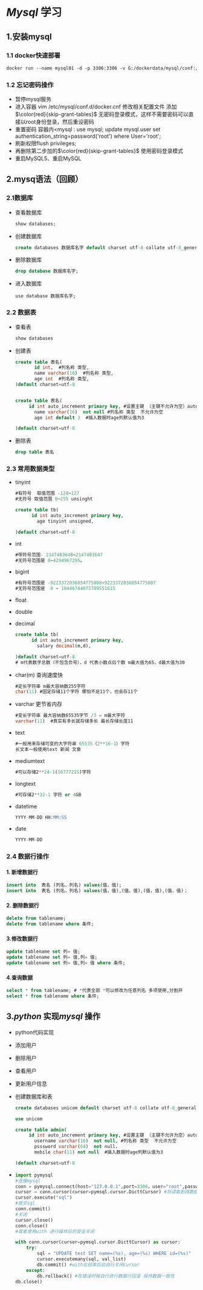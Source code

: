 #  *Mysql*  学习

## 1.安装mysql

### 1.1 docker快速部署

~~~dockerfile
docker run --name mysql01 -d -p 3306:3306 -v G:/dockerdata/mysql/conf:/etc/mysql/conf.d -v G:/dockerdata/mysql/data:/var/lib/mysql -v G:/dockerdata/mysql/logs:/etc/mysql/logs -e MYSQL_ROOT_PASSWORD=123456 -d mysql:5.7 
~~~

### 1.2 忘记密码操作

+ 暂停mysql服务
+  进入容器  vim /etc/mysql/conf.d/docker.cnf 修改相关配置文件 添加$\color{red}{skip-grant-tables}$ 无密码登录模式，这样不需要密码可以直接以root身份登录，然后重设密码
+  重置密码 容器内<mysql : use mysql; update mysql.user set authentication_string=password('root') where User='root';
+ 刷新权限flush privileges;
+ 再删除第二步加的$\color{red}{skip-grant-tables}$  使用密码登录模式
+ 重启MySQL5、重启MySQL

## 2.mysq语法（回顾）

### 2.1数据库

+ 查看数据库

  ```sql
  show databases;
  ```

+ 创建数据库

  ```sql
  create databases 数据库名字 default charset utf-8 collate utf-8_general_ci;
  ```

+ 删除数据库

  ```sql
  drop database 数据库名字;
  ```

+ 进入数据库

  ```
  use database 数据库名字;
  ```

### 2.2 数据表

+ 查看表

  ```sql
  show databases
  ```


+ 创建表

  ```sql
  create table 表名(
         id int,  #列名称 类型,
         name varchar(16)  #列名称 类型,
         age int  #列名称 类型,
  )default charset=utf-8
  
  
  create table 表名(
  	   id int auto_increment primary key, #设置主键 （主键不允许为空）auto 为自加关键字
         name varchar(16)  not null #列名称 类型  不允许为空
         age int default 3  #插入数据时age列默认值为3  
  
  )default charset=utf-8  
  ```

+ 删除表

  ```sql
  drop table 表名
  ```



### 2.3 常用数据类型

+ tinyint

  ```sql
  #有符号  取值范围 -128~127
  #无符号 取值范围 0~255 unsinght
  
  create table tb(
      	id int auto_increment primary key,
          age tinyint unsigned, 
  
  )default charset=utf-8
  
  ```

+ int

  ```sql
  #带符号范围- 2147483648~2147483647
  #无符号范围是 0~4294967295。
  ```

  

+ bigint

  ```sql
  #有符号范围是 -9223372036854775808~9223372036854775807
  #无符号范围是  0 ~ 18446744073709551615
  ```

+  float

+ double

+ decimal

  ```sql
  create table tb(
      	id int auto_increment primary key,
          salary decimal(m,d), 
  
  )default charset=utf-8
  # m代表数字总数（不包含负号），d 代表小数点后个数 m最大值为65，d最大值为30
  ```

+ char(m) 查询速度快

  ```sql
  #定长字符串 m最大容纳数255字符
  char(11) #固定存储11个字符 哪怕不足11个，也会存11个
  ```

+ varchar 更节省内存

  ```sql
  #变长字符串 最大容纳数65535字节 /3 = m最大字符
  varchar(11)  #真实有多长就存储多长 最长存储长度11
  ```

+ text

  ```sql
  #一般用来存储可变的大字符串 65535（2**16-1）字符
  长文本一般使用text 新闻 文章
  ```

+ mediumtext

  ```sql
  #可以存储2**24-1(16777215)字符
  ```

+ longtext

  ```sql
  #可存储2**32-1 字符 or 4GB
  ```

+ datetime

  ```sql
  YYYY-MM-DD HH:MM:SS
  ```

+ date

  ```sql
  YYYY-MM-DD
  ```


### 2.4 数据行操作

#### 1. 新增数据行

```sql
insert into  表名 (列名，列名) values(值，值);
insert into  表名 (列名，列名) values(值，值),(值，值),(值，值),(值，值)；

```

#### 2. 删除数据行

```sql
delete from tablename;
delete from tablename where 条件;
```

#### 3.修改数据行

```sql
update tablename set 列= 值;
update tablename set 列= 值,列= 值;
update tablename set 列= 值,列= 值 where 条件;
```

#### 4.查询数据

```sql
select * from tablename; # *代表全部 *可以修改为任意列名 多项使用,分割开
select * from tablename where 条件;
```

## 3.*python* 实现*mysql* 操作

+  python代码实现
  + 添加用户
  + 删除用户
  + 查看用户
  + 更新用户信息

+ 创建数据库和表

  ```SQL
  create databases unicom default charset utf-8 collate utf-8_general_ci;
  
  use unicom
  
  create table admin(
  	   id int auto_increment primary key, #设置主键 （主键不允许为空）auto 为自加关键字
         username varchar(16)  not null, #列名称 类型  不允许为空
         psssword varchar(64)  not null，
         mobile char(11) not null  #插入数据时age列默认值为3  
  
  )default charset=utf-8  
  ```

+ ```python
  import pymysql
  #连接mysql 
  conn = pymysql.connect(host="127.0.0.1",port=3306，user="root",password="123456")
  cursor = conn.cursor(cursor=pymsql.cursor.DicttCursor) #将读取到得数据设置为字典类型
  cursor.execute("sql")
  #提交sql
  conn.commit()
  #关闭
  cursor.close()
  conn.close()
  #或者使用with 进行操作后的安全关闭
  
  with conn.cursor(cursor=pymsql.cursor.DicttCursor) as cursor:
      try:
          sql = "UPDATE test SET name=(%s), age=(%s) WHERE id=(%s)"
          cursor.executemany(sql, val_list)
          db.commit() #with在结束后会自行关闭cursor
      except:
          db.rollback() #在错误时候自行进行数据行回滚 保持数据一致性
  db.close()
  
  ```

  

  





